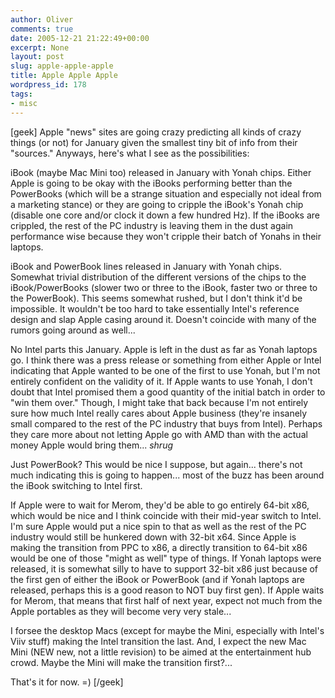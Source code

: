```yaml
---
author: Oliver
comments: true
date: 2005-12-21 21:22:49+00:00
excerpt: None
layout: post
slug: apple-apple-apple
title: Apple Apple Apple
wordpress_id: 178
tags:
- misc
---
```


[geek]
Apple "news" sites are going crazy predicting all kinds of crazy things (or not) for January given the smallest tiny bit of info from their "sources."  Anyways, here's what I see as the possibilities:

iBook (maybe Mac Mini too) released in January with Yonah chips.  Either Apple is going to be okay with the iBooks performing better than the PowerBooks (which will be a strange situation and especially not ideal from a marketing stance) or they are going to cripple the iBook's Yonah chip (disable one core and/or clock it down a few hundred Hz).  If the iBooks are crippled, the rest of the PC industry is leaving them in the dust again performance wise because they won't cripple their batch of Yonahs in their laptops.

iBook and PowerBook lines released in January with Yonah chips.  Somewhat trivial distribution of the different versions of the chips to the iBook/PowerBooks (slower two or three to the iBook, faster two or three to the PowerBook).  This seems somewhat rushed, but I don't think it'd be impossible.  It wouldn't be too hard to take essentially Intel's reference design and slap Apple casing around it.  Doesn't coincide with many of the rumors going around as well...

No Intel parts this January.  Apple is left in the dust as far as Yonah laptops go.  I think there was a press release or something from either Apple or Intel indicating that Apple wanted to be one of the first to use Yonah, but I'm not entirely confident on the validity of it.  If Apple wants to use Yonah, I don't doubt that Intel promised them a good quantity of the initial batch in order to "win them over."  Though, I might take that back because I'm not entirely sure how much Intel really cares about Apple business (they're insanely small compared to the rest of the PC industry that buys from Intel).  Perhaps they care more about not letting Apple go with AMD than with the actual money Apple would bring them... *shrug*

Just PowerBook?  This would be nice I suppose, but again... there's not much indicating this is going to happen... most of the buzz has been around the iBook switching to Intel first.

If Apple were to wait for Merom, they'd be able to go entirely 64-bit x86, which would be nice and I think coincide with their mid-year switch to Intel.  I'm sure Apple would put a nice spin to that as well as the rest of the PC industry would still be hunkered down with 32-bit x64.  Since Apple is making the transition from PPC to x86, a directly transition to 64-bit x86 would be one of those "might as well" type of things.  If Yonah laptops were released, it is somewhat silly to have to support 32-bit x86 just because of the first gen of either the iBook or PowerBook (and if Yonah laptops are released, perhaps this is a good reason to NOT buy first gen).  If Apple waits for Merom, that means that first half of next year, expect not much from the Apple portables as they will become very very stale...

I forsee the desktop Macs (except for maybe the Mini, especially with Intel's Viiv stuff) making the Intel transition the last.  And, I expect the new Mac Mini (NEW new, not a little revision) to be aimed at the entertainment hub crowd.  Maybe the Mini will make the transition first?...

That's it for now. =)  [/geek]